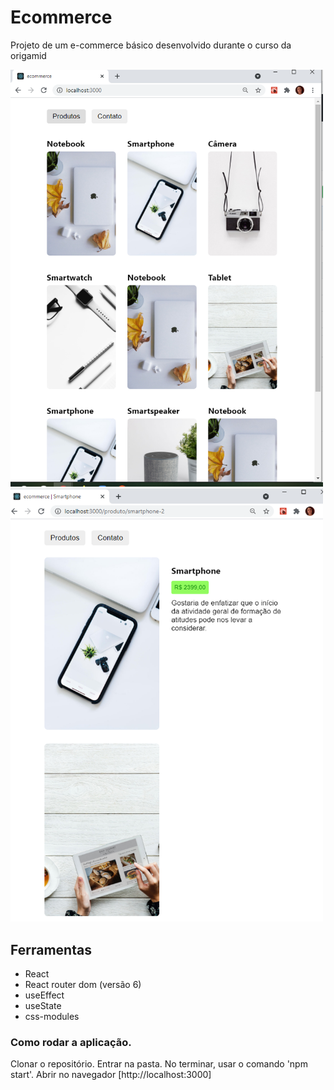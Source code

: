 # Ecommerce
Projeto de um e-commerce básico desenvolvido durante o curso da origamid

<img src="https://github.com/Asoaresdev/e-commerce/blob/main/img_readme/Captura%20de%20tela%202021-04-09%20144426.png" width="500">

<img src="https://github.com/Asoaresdev/e-commerce/blob/main/img_readme/Captura%20de%20tela%202021-04-09%20144535.png" width="500">


## Ferramentas
- React
- React router dom (versão 6)
- useEffect
- useState
- css-modules

### Como rodar a aplicação.
Clonar o repositório.
Entrar na pasta.
No terminar, usar o comando 'npm start'.
Abrir no navegador [http://localhost:3000]







